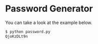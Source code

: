 # Password Generator

You can take a look at the example below.

```sh
$ python password.py
QjoKzDLt9n
```
